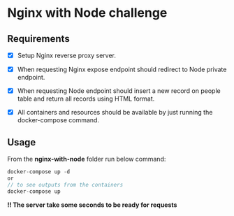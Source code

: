 # Nginx with Node challenge

## Requirements
- [x] Setup Nginx reverse proxy server.
- [x] When requesting Nginx expose endpoint should redirect to Node private endpoint.
- [x] When requesting Node endpoint should insert a new record on people table and return all records using HTML format.
- [x] All containers and resources should be available by just running the docker-compose command.


## Usage
From the **nginx-with-node** folder run below command:
```js
docker-compose up -d
or
// to see outputs from the containers
docker-compose up
```

**!! The server take some seconds to be ready for requests**